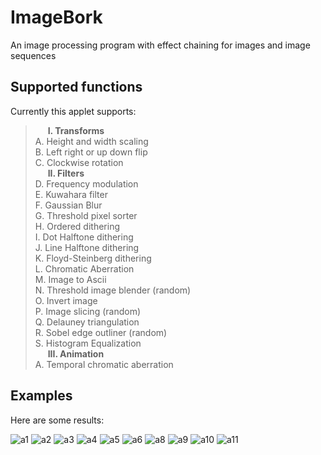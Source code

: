# ImageBork

An image processing program with effect chaining for images and image sequences

## Supported functions
Currently this applet supports:

> **&nbsp;&nbsp;&nbsp;&nbsp;&nbsp;&nbsp;I. Transforms**<br>
A. Height and width scaling<br>
B. Left right or up down flip<br>
C. Clockwise rotation <br>
**&nbsp;&nbsp;&nbsp;&nbsp;&nbsp;&nbsp;II. Filters**<br>
D. Frequency modulation<br>
E. Kuwahara filter<br>
F. Gaussian Blur<br>
G. Threshold pixel sorter<br>
H. Ordered dithering<br>
I. Dot Halftone dithering<br>
J. Line Halftone dithering<br>
K. Floyd-Steinberg dithering<br>
L. Chromatic Aberration<br>
M. Image to Ascii<br>
N. Threshold image blender (random)<br>
O. Invert image<br>
P. Image slicing (random)<br>
Q. Delauney triangulation<br>
R. Sobel edge outliner (random)<br>
S. Histogram Equalization<br>
**&nbsp;&nbsp;&nbsp;&nbsp;&nbsp;&nbsp;III. Animation**<br>
A. Temporal chromatic aberration<br>

## Examples
Here are some results:

![a1](https://github.com/user-attachments/assets/bb4218bd-27c4-4e43-ad35-cd1c10830c02)
![a2](https://github.com/user-attachments/assets/2cc888a0-fc7c-41ab-8348-3cbb29019fea)
![a3](https://github.com/user-attachments/assets/c6416e03-ecc7-47f8-8283-763660472c0c)
![a4](https://github.com/user-attachments/assets/146b2f03-1942-41d8-ad82-ca24de3d4621)
![a5](https://github.com/user-attachments/assets/6f26dccd-e8bb-44e2-b150-3a61b3790f42)
![a6](https://github.com/user-attachments/assets/e176b905-74f7-4ff9-93e1-962e6f7731ec)
![a8](https://github.com/user-attachments/assets/4791f975-e96e-4243-a490-26a980be2227)
![a9](https://github.com/user-attachments/assets/84f0a628-d58b-4c5a-b2fe-d995b6bd8e48)
![a10](https://github.com/user-attachments/assets/0e4a832d-8c5e-45e6-b179-e3a03acfd60e)
![a11](https://github.com/user-attachments/assets/e4d49c43-2329-48c9-bc46-a866235a3796)
